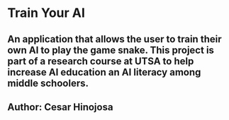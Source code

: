 # Train Your AI

## An application that allows the user to train their own AI to play the game snake. This project is part of a research course at UTSA to help increase AI education an AI literacy among middle schoolers. 


## Author: Cesar Hinojosa
